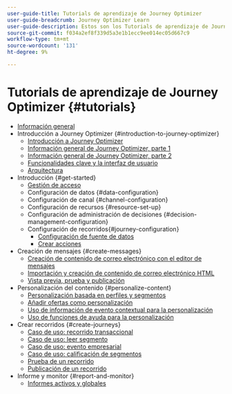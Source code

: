```yaml
---
user-guide-title: Tutorials de aprendizaje de Journey Optimizer
user-guide-breadcrumb: Journey Optimizer Learn
user-guide-description: Estos son los Tutorials de aprendizaje de Journey Optimizer.
source-git-commit: f034a2ef8f339d5a3e1b1ecc9ee014ec05d667c9
workflow-type: tm+mt
source-wordcount: '131'
ht-degree: 9%

---
```



# Tutorials de aprendizaje de Journey Optimizer {#tutorials}

+ [Información general](/help/overview.md)
+ Introducción a Journey Optimizer {#introduction-to-journey-optimizer}
   + [Introducción a Journey Optimizer](/help/introduction/introduction.md)
   + [Información general de Journey Optimizer, parte 1](/help/introduction/journey-optimizer-overview-part-1.md)
   + [Información general de Journey Optimizer, parte 2](/help/introduction/journey-optimizer-overview-part-2.md)
   + [Funcionalidades clave y la interfaz de usuario](/help/introduction/key-capabilities-and-user-interface.md)
   + [Arquitectura](/help/introduction/architecture.md)
+ Introducción {#get-started}
   + [Gestión de acceso](/help/set-up-access/access-management.md)
   + Configuración de datos {#data-configuration}
   + Configuración de canal {#channel-configuration}
   + Configuración de recursos {#resource-set-up}
   + Configuración de administración de decisiones {#decision-management-configuration}
   + Configuración de recorridos{#journey-configuration}
      + [Configuración de fuente de datos](/help/set-up-journeys/configure-data-sources.md)
      + [Crear acciones](/help/set-up-journeys/create-actions.md)
+ Creación de mensajes {#create-messages}
   + [Creación de contenido de correo electrónico con el editor de mensajes](/help/create-messages/create-email-content-with-the-message-editor.md)
   + [Importación y creación de contenido de correo electrónico HTML](/help/create-messages/import-and-author-html-email-content.md)
   + [Vista previa, prueba y publicación](/help/create-messages/preview-proof-and-publish.md)
+ Personalización del contenido {#personalize-content}
   + [Personalización basada en perfiles y segmentos](/help/personalize-content/profile-and-segment-membership-based-personalization.md)
   + [Añadir ofertas como personalización](/help/personalize-content/add-offer-decisioning-to-messages.md)
   + [Uso de información de evento contextual para la personalización](/help/personalize-content/use-contextual-event-information-for-personalization.md)
   + [Uso de funciones de ayuda para la personalización](/help/personalize-content/use-helper-functions-for-personalization.md)
+ Crear recorridos {#create-journeys}
   + [Caso de uso: recorrido transaccional](/help/create-journeys/use-case-transactional-journey.md)
   + [Caso de uso: leer segmento](/help/create-journeys/use-case-read-segment.md)
   + [Caso de uso: evento empresarial](/help/create-journeys/use-case-business-event.md)
   + [Caso de uso: calificación de segmentos](/help/create-journeys/use-case-read-segment-qualification.md)
   + [Prueba de un recorrido](/help/create-journeys/test-a-journey.md)
   + [Publicación de un recorrido](/help/create-journeys/publish-a-journey.md)
+ Informe y monitor {#report-and-monitor}
   + [Informes activos y globales](/help/report-and-monitor/live-and-global-reports.md)
